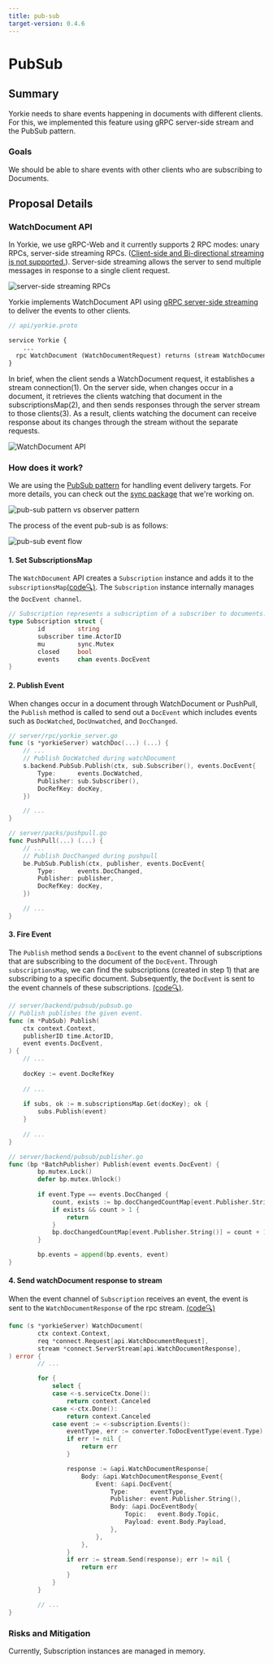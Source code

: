 ```yaml
---
title: pub-sub
target-version: 0.4.6
---
```


# PubSub

## Summary

Yorkie needs to share events happening in documents with different clients. For
this, we implemented this feature using gRPC server-side stream and the PubSub
pattern.

### Goals

We should be able to share events with other clients who are subscribing to
Documents.

## Proposal Details

### WatchDocument API

In Yorkie, we use gRPC-Web and it currently supports 2 RPC modes: unary RPCs, server-side streaming RPCs. ([Client-side and Bi-directional streaming is not supported.](https://github.com/grpc/grpc-web#streaming-support)). Server-side streaming allows the server to send multiple messages in response to a single client request.

![server-side streaming RPCs](media/server-streaming.jpg)

Yorkie implements WatchDocument API using [gRPC server-side streaming](https://grpc.io/docs/languages/go/basics/#server-side-streaming-rpc) to deliver the events to other clients.

```protobuf
// api/yorkie.proto

service Yorkie {
    ...
  rpc WatchDocument (WatchDocumentRequest) returns (stream WatchDocumentResponse) {}
}
```

In brief, when the client sends a WatchDocument request, it establishes a stream connection(1). On the server side, when changes occur in a document, it retrieves the clients watching that document in the subscriptionsMap(2), and then sends responses through the server stream to those clients(3). As a result, clients watching the document can receive response about its changes through the stream without the separate requests.

![WatchDocument API](media/watch-document.jpg)

### How does it work?

We are using the [PubSub pattern](https://en.wikipedia.org/wiki/Publish%E2%80%93subscribe_pattern) for handling event delivery targets. For more details, you can check out the [sync package](https://github.com/yorkie-team/yorkie/blob/main/server/backend/sync/pubsub.go) that we're working on.

![pub-sub pattern vs observer pattern](media/pubsub-pattern.png)

The process of the event pub-sub is as follows:

![pub-sub event flow](media/pubsub.jpg)

#### 1. Set SubscriptionsMap

The `WatchDocument` API creates a `Subscription` instance and adds it to the `subscriptionsMap`[(code🔍)](https://github.com/yorkie-team/yorkie/blob/5911fc160186f8dac59bd2c57146632342fcf4a3/server/rpc/yorkie_server.go#L567-L573). The `Subscription` instance internally manages the `DocEvent channel`.

```go
// Subscription represents a subscription of a subscriber to documents.
type Subscription struct {
        id         string
        subscriber time.ActorID
        mu         sync.Mutex
        closed     bool
        events     chan events.DocEvent
}
```

#### 2. Publish Event

When changes occur in a document through WatchDocument or PushPull, the `Publish` method is called to send out a `DocEvent` which includes events such as `DocWatched`, `DocUnwatched`, and `DocChanged`.

```go
// server/rpc/yorkie_server.go
func (s *yorkieServer) watchDoc(...) (...) {
	// ...
	// Publish DocWatched during watchDocument 
	s.backend.PubSub.Publish(ctx, sub.Subscriber(), events.DocEvent{
		Type:      events.DocWatched, 
		Publisher: sub.Subscriber(), 
		DocRefKey: docKey,
	})

	// ...
}

// server/packs/pushpull.go
func PushPull(...) (...) {
	// ...
	// Publish DocChanged during pushpull
	be.PubSub.Publish(ctx, publisher, events.DocEvent{
		Type:      events.DocChanged,
		Publisher: publisher,
		DocRefKey: docKey,
	})

	// ...
}
```

#### 3. Fire Event

The `Publish` method sends a `DocEvent` to the event channel of subscriptions that are subscribing to the document of the `DocEvent`. Through `subscriptionsMap`, we can find the subscriptions (created in step 1) that are subscribing to a specific document. Subsequently, the `DocEvent` is sent to the event channels of these subscriptions. [(code🔍)](https://github.com/yorkie-team/yorkie/blob/be6520ee8bdb8d91a50ff421b259bbb29a6332a9/server/backend/pubsub/pubsub.go#L203-L231).

```go
// server/backend/pubsub/pubsub.go
// Publish publishes the given event.
func (m *PubSub) Publish(
	ctx context.Context,
	publisherID time.ActorID,
	event events.DocEvent,
) {
	// ...
	
	docKey := event.DocRefKey
	
	// ...
	
	if subs, ok := m.subscriptionsMap.Get(docKey); ok {
		subs.Publish(event)
	}
	
	// ...
}

// server/backend/pubsub/publisher.go
func (bp *BatchPublisher) Publish(event events.DocEvent) {
        bp.mutex.Lock()
        defer bp.mutex.Unlock()
		
        if event.Type == events.DocChanged {
            count, exists := bp.docChangedCountMap[event.Publisher.String()]
            if exists && count > 1 {
                return
            }
            bp.docChangedCountMap[event.Publisher.String()] = count + 1
        }

        bp.events = append(bp.events, event)
}

```

#### 4. Send watchDocument response to stream

When the event channel of `Subscription` receives an event, the event is sent to the `WatchDocumentResponse` of the rpc stream. [(code🔍)](https://github.com/yorkie-team/yorkie/blob/5911fc160186f8dac59bd2c57146632342fcf4a3/server/rpc/yorkie_server.go#L530-L556)

```go
func (s *yorkieServer) WatchDocument(
        ctx context.Context,
        req *connect.Request[api.WatchDocumentRequest],
        stream *connect.ServerStream[api.WatchDocumentResponse],
) error {
        // ...

        for {
            select {
            case <-s.serviceCtx.Done():
                return context.Canceled
            case <-ctx.Done():
                return context.Canceled
            case event := <-subscription.Events():
                eventType, err := converter.ToDocEventType(event.Type)
                if err != nil {
                    return err
                }

                response := &api.WatchDocumentResponse{
                    Body: &api.WatchDocumentResponse_Event{
                        Event: &api.DocEvent{
                            Type:      eventType,
                            Publisher: event.Publisher.String(),
                            Body: &api.DocEventBody{
                                Topic:   event.Body.Topic,
                                Payload: event.Body.Payload,
                            },
                        },
                    },
                }
                if err := stream.Send(response); err != nil {
                    return err
                }
            }
        }

        // ...
}
```

### Risks and Mitigation

Currently, Subscription instances are managed in memory.
